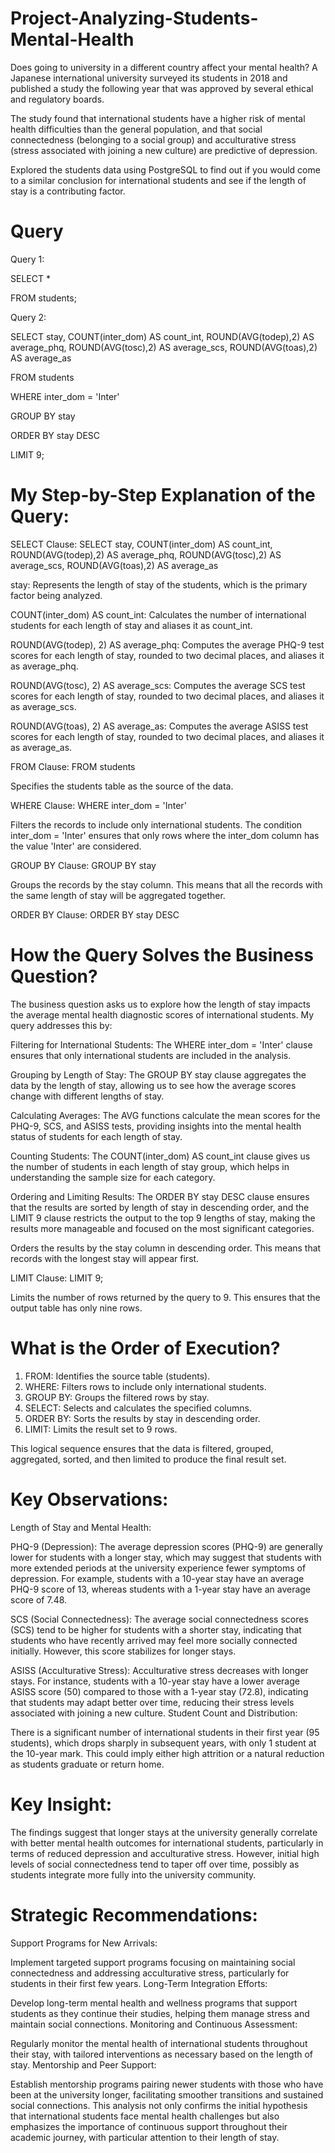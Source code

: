 # Project-Analyzing-Students-Mental-Health
Does going to university in a different country affect your mental health? A Japanese international university surveyed its students in 2018 and published a study the following year that was approved by several ethical and regulatory boards.

The study found that international students have a higher risk of mental health difficulties than the general population, and that social connectedness (belonging to a social group) and acculturative stress (stress associated with joining a new culture) are predictive of depression.

Explored the students data using PostgreSQL to find out if you would come to a similar conclusion for international students and see if the length of stay is a contributing factor.

# Query

Query 1:

SELECT * 

FROM students;

Query 2:

SELECT stay, COUNT(inter_dom) AS count_int, ROUND(AVG(todep),2) AS average_phq, ROUND(AVG(tosc),2) AS average_scs, ROUND(AVG(toas),2) AS average_as

FROM students

WHERE inter_dom = 'Inter'

GROUP BY stay

ORDER BY stay DESC

LIMIT 9;

# My Step-by-Step Explanation of the Query:

SELECT Clause:
SELECT stay, COUNT(inter_dom) AS count_int, ROUND(AVG(todep),2) AS average_phq, ROUND(AVG(tosc),2) AS average_scs, ROUND(AVG(toas),2) AS average_as

stay: Represents the length of stay of the students, which is the primary factor being analyzed.

COUNT(inter_dom) AS count_int: Calculates the number of international students for each length of stay and aliases it as count_int.

ROUND(AVG(todep), 2) AS average_phq: Computes the average PHQ-9 test scores for each length of stay, rounded to two decimal places, and aliases it as average_phq.

ROUND(AVG(tosc), 2) AS average_scs: Computes the average SCS test scores for each length of stay, rounded to two decimal places, and aliases it as average_scs.

ROUND(AVG(toas), 2) AS average_as: Computes the average ASISS test scores for each length of stay, rounded to two decimal places, and aliases it as average_as.

FROM Clause:
FROM students

Specifies the students table as the source of the data.

WHERE Clause:
WHERE inter_dom = 'Inter'

Filters the records to include only international students. The condition inter_dom = 'Inter' ensures that only rows where the inter_dom column has the value 'Inter' are considered.

GROUP BY Clause:
GROUP BY stay

Groups the records by the stay column. This means that all the records with the same length of stay will be aggregated together.

ORDER BY Clause:
ORDER BY stay DESC

# How the Query Solves the Business Question?

The business question asks us to explore how the length of stay impacts the average mental health diagnostic scores of international students. My query addresses this by:

Filtering for International Students: The WHERE inter_dom = 'Inter' clause ensures that only international students are included in the analysis.

Grouping by Length of Stay: The GROUP BY stay clause aggregates the data by the length of stay, allowing us to see how the average scores change with different lengths of stay.

Calculating Averages: The AVG functions calculate the mean scores for the PHQ-9, SCS, and ASISS tests, providing insights into the mental health status of students for each length of stay.

Counting Students: The COUNT(inter_dom) AS count_int clause gives us the number of students in each length of stay group, which helps in understanding the sample size for each category.

Ordering and Limiting Results: The ORDER BY stay DESC clause ensures that the results are sorted by length of stay in descending order, and the LIMIT 9 clause restricts the output to the top 9 lengths of stay, making the results more manageable and focused on the most significant categories.

Orders the results by the stay column in descending order. This means that records with the longest stay will appear first.

LIMIT Clause:
LIMIT 9;

Limits the number of rows returned by the query to 9. This ensures that the output table has only nine rows.

# What is the Order of Execution?

1. FROM: Identifies the source table (students).
2. WHERE: Filters rows to include only international students.
3. GROUP BY: Groups the filtered rows by stay.
4. SELECT: Selects and calculates the specified columns.
5. ORDER BY: Sorts the results by stay in descending order.
6. LIMIT: Limits the result set to 9 rows.

This logical sequence ensures that the data is filtered, grouped, aggregated, sorted, and then limited to produce the final result set.

# Key Observations:

Length of Stay and Mental Health:

PHQ-9 (Depression): The average depression scores (PHQ-9) are generally lower for students with a longer stay, which may suggest that students with more extended periods at the university experience fewer symptoms of depression. For example, students with a 10-year stay have an average PHQ-9 score of 13, whereas students with a 1-year stay have an average score of 7.48.

SCS (Social Connectedness): The average social connectedness scores (SCS) tend to be higher for students with a shorter stay, indicating that students who have recently arrived may feel more socially connected initially. However, this score stabilizes for longer stays.

ASISS (Acculturative Stress): Acculturative stress decreases with longer stays. For instance, students with a 10-year stay have a lower average ASISS score (50) compared to those with a 1-year stay (72.8), indicating that students may adapt better over time, reducing their stress levels associated with joining a new culture.
Student Count and Distribution:

There is a significant number of international students in their first year (95 students), which drops sharply in subsequent years, with only 1 student at the 10-year mark. This could imply either high attrition or a natural reduction as students graduate or return home.

# Key Insight:

The findings suggest that longer stays at the university generally correlate with better mental health outcomes for international students, particularly in terms of reduced depression and acculturative stress. However, initial high levels of social connectedness tend to taper off over time, possibly as students integrate more fully into the university community.

# Strategic Recommendations:

Support Programs for New Arrivals:

Implement targeted support programs focusing on maintaining social connectedness and addressing acculturative stress, particularly for students in their first few years.
Long-Term Integration Efforts:

Develop long-term mental health and wellness programs that support students as they continue their studies, helping them manage stress and maintain social connections.
Monitoring and Continuous Assessment:

Regularly monitor the mental health of international students throughout their stay, with tailored interventions as necessary based on the length of stay.
Mentorship and Peer Support:

Establish mentorship programs pairing newer students with those who have been at the university longer, facilitating smoother transitions and sustained social connections.
This analysis not only confirms the initial hypothesis that international students face mental health challenges but also emphasizes the importance of continuous support throughout their academic journey, with particular attention to their length of stay.
